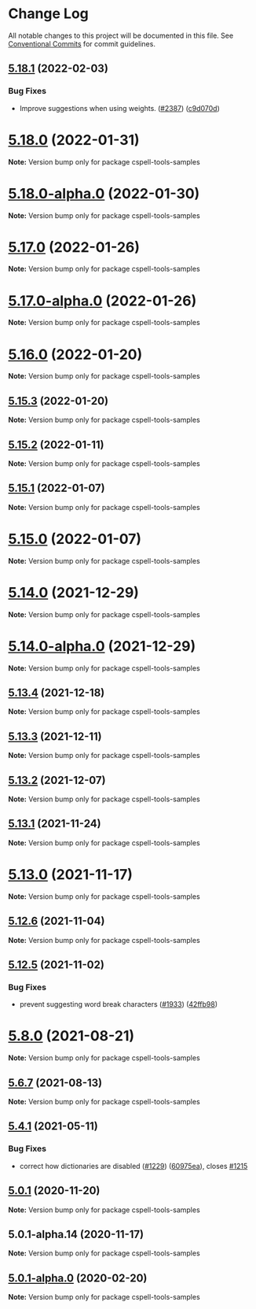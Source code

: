 # Change Log

All notable changes to this project will be documented in this file.
See [Conventional Commits](https://conventionalcommits.org) for commit guidelines.

## [5.18.1](https://github.com/streetsidesoftware/cspell/compare/v5.18.0...v5.18.1) (2022-02-03)


### Bug Fixes

* Improve suggestions when using weights. ([#2387](https://github.com/streetsidesoftware/cspell/issues/2387)) ([c9d070d](https://github.com/streetsidesoftware/cspell/commit/c9d070d86a7f021f22428b2da56a98f185c3a128))





# [5.18.0](https://github.com/streetsidesoftware/cspell/compare/v5.18.0-alpha.0...v5.18.0) (2022-01-31)

**Note:** Version bump only for package cspell-tools-samples





# [5.18.0-alpha.0](https://github.com/streetsidesoftware/cspell/compare/v5.17.0...v5.18.0-alpha.0) (2022-01-30)

**Note:** Version bump only for package cspell-tools-samples





# [5.17.0](https://github.com/streetsidesoftware/cspell/compare/v5.17.0-alpha.0...v5.17.0) (2022-01-26)

**Note:** Version bump only for package cspell-tools-samples





# [5.17.0-alpha.0](https://github.com/streetsidesoftware/cspell/compare/v5.16.0...v5.17.0-alpha.0) (2022-01-26)

**Note:** Version bump only for package cspell-tools-samples





# [5.16.0](https://github.com/streetsidesoftware/cspell/compare/v5.15.3...v5.16.0) (2022-01-20)

**Note:** Version bump only for package cspell-tools-samples





## [5.15.3](https://github.com/streetsidesoftware/cspell/compare/v5.15.2...v5.15.3) (2022-01-20)

**Note:** Version bump only for package cspell-tools-samples





## [5.15.2](https://github.com/streetsidesoftware/cspell/compare/v5.15.1...v5.15.2) (2022-01-11)

**Note:** Version bump only for package cspell-tools-samples





## [5.15.1](https://github.com/streetsidesoftware/cspell/compare/v5.15.0...v5.15.1) (2022-01-07)

**Note:** Version bump only for package cspell-tools-samples





# [5.15.0](https://github.com/streetsidesoftware/cspell/compare/v5.14.0...v5.15.0) (2022-01-07)

**Note:** Version bump only for package cspell-tools-samples





# [5.14.0](https://github.com/streetsidesoftware/cspell/compare/v5.14.0-alpha.0...v5.14.0) (2021-12-29)

**Note:** Version bump only for package cspell-tools-samples





# [5.14.0-alpha.0](https://github.com/streetsidesoftware/cspell/compare/v5.13.4...v5.14.0-alpha.0) (2021-12-29)

**Note:** Version bump only for package cspell-tools-samples





## [5.13.4](https://github.com/streetsidesoftware/cspell/compare/v5.13.3...v5.13.4) (2021-12-18)

**Note:** Version bump only for package cspell-tools-samples





## [5.13.3](https://github.com/streetsidesoftware/cspell/compare/v5.13.2...v5.13.3) (2021-12-11)

**Note:** Version bump only for package cspell-tools-samples





## [5.13.2](https://github.com/streetsidesoftware/cspell/compare/v5.13.1...v5.13.2) (2021-12-07)

**Note:** Version bump only for package cspell-tools-samples





## [5.13.1](https://github.com/streetsidesoftware/cspell/compare/v5.13.0...v5.13.1) (2021-11-24)

**Note:** Version bump only for package cspell-tools-samples





# [5.13.0](https://github.com/streetsidesoftware/cspell/compare/v5.12.6...v5.13.0) (2021-11-17)

**Note:** Version bump only for package cspell-tools-samples





## [5.12.6](https://github.com/streetsidesoftware/cspell/compare/v5.12.5...v5.12.6) (2021-11-04)

**Note:** Version bump only for package cspell-tools-samples





## [5.12.5](https://github.com/streetsidesoftware/cspell/compare/v5.12.4...v5.12.5) (2021-11-02)


### Bug Fixes

* prevent suggesting word break characters ([#1933](https://github.com/streetsidesoftware/cspell/issues/1933)) ([42ffb98](https://github.com/streetsidesoftware/cspell/commit/42ffb984b593e7d1651db7999474749e00028e48))





# [5.8.0](https://github.com/streetsidesoftware/cspell/compare/v5.7.2...v5.8.0) (2021-08-21)

**Note:** Version bump only for package cspell-tools-samples





## [5.6.7](https://github.com/streetsidesoftware/cspell/compare/v5.6.6...v5.6.7) (2021-08-13)

**Note:** Version bump only for package cspell-tools-samples





## [5.4.1](https://github.com/streetsidesoftware/cspell/compare/v5.4.0...v5.4.1) (2021-05-11)


### Bug Fixes

* correct how dictionaries are disabled ([#1229](https://github.com/streetsidesoftware/cspell/issues/1229)) ([60975ea](https://github.com/streetsidesoftware/cspell/commit/60975ea03ad11cc92d2841ca0baf0d60e3d39907)), closes [#1215](https://github.com/streetsidesoftware/cspell/issues/1215)





## [5.0.1](https://github.com/streetsidesoftware/cspell/compare/v5.0.1-alpha.15...v5.0.1) (2020-11-20)

**Note:** Version bump only for package cspell-tools-samples





## 5.0.1-alpha.14 (2020-11-17)

**Note:** Version bump only for package cspell-tools-samples





## [5.0.1-alpha.0](https://github.com/Jason3S/cspell/compare/cspell-tools-samples@4.1.10...cspell-tools-samples@5.0.1-alpha.0) (2020-02-20)

**Note:** Version bump only for package cspell-tools-samples
